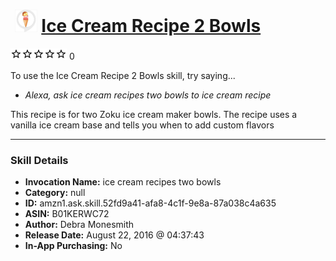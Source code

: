 # &nbsp;<img src="skill_icon" alt="Ice Cream Recipe 2 Bowls icon" width="36"> [Ice Cream Recipe 2 Bowls](http://alexa.amazon.com/#skills/amzn1.ask.skill.52fd9a41-afa8-4c1f-9e8a-87a038c4a635)
![0 stars](../../images/ic_star_border_black_18dp_1x.png)![0 stars](../../images/ic_star_border_black_18dp_1x.png)![0 stars](../../images/ic_star_border_black_18dp_1x.png)![0 stars](../../images/ic_star_border_black_18dp_1x.png)![0 stars](../../images/ic_star_border_black_18dp_1x.png) 0

To use the Ice Cream Recipe 2 Bowls skill, try saying...

* *Alexa, ask ice cream recipes two bowls to ice cream recipe*

This recipe is for two Zoku ice cream maker bowls.  The recipe uses a vanilla ice cream base and tells you when to add custom flavors

***

### Skill Details

* **Invocation Name:** ice cream recipes two bowls
* **Category:** null
* **ID:** amzn1.ask.skill.52fd9a41-afa8-4c1f-9e8a-87a038c4a635
* **ASIN:** B01KERWC72
* **Author:** Debra Monesmith
* **Release Date:** August 22, 2016 @ 04:37:43
* **In-App Purchasing:** No

